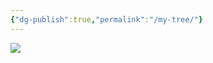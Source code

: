 ```yaml
---
{"dg-publish":true,"permalink":"/my-tree/"}
---
```


<!-- Image Map Generated for "Where the Waters flow North" -->  
<img src="/img/user/assets/Tree.png" usemap="#mytree">

<map name="mytree">  
    <area target="_parent" alt="This is me...." title="This is me...." href="/vault/misc/this-is-me/" coords="1226,1234,106" shape="circle">  
    <area target="_parent" alt="Dad" title="Dad" href="/ancesters/kincaid/emory-garfield-kincaid-1922-1992/" coords="1222,1126,1224,1019,1155,1030,1105,1058,1064,1093,1038,1136,1020,1180,1016,1232,1020,1269,1027,1297,1122,1267,1122,1201,1161,1145,1190,1130,1209,1126" shape="poly">  
    <area target="_parent" alt="Mom" title="Mom" href="/ancesters/legg/alice-lee-legg-1931-2012/" coords="1250,1128,1224,1121,1226,1021,1276,1026,1324,1045,1365,1073,1395,1104,1417,1143,1434,1188,1439,1232,1437,1266,1428,1297,1328,1262,1330,1208,1300,1154,1276,1141" shape="poly">  
    <area target="_parent" alt="Papa" title="Papa" href="/ancesters/kincaid/george-wesley-kincaid-1891-1976/" coords="923,1329,910,1249,916,1167,936,1104,968,1045,1053,1104,1018,1180,1014,1245,1023,1297" shape="poly">  
    <area target="_parent" alt="Mama" title="Mama" href="/ancesters/skaggs/laura-beatrice-skaggs-1901-1992/" coords="968,1047,1018,989,1081,948,1144,924,1190,915,1226,911,1224,1019,1168,1024,1107,1054,1075,1078,1055,1104" shape="poly">  
    <area target="_parent" alt="Fred Legg" title="Fred Legg" href="/ancesters/legg/fred-rothwell-legg-1885-1958/" coords="1226,913,1298,922,1365,946,1426,982,1480,1039,1398,1102,1341,1054,1291,1026,1248,1017,1226,1017" shape="poly">  
    <area target="_parent" alt="Mamie" title="Mamie" href="/ancesters/shaffer/mamie-catherine-shaffer-1888-1962/" coords="1482,1043,1524,1123,1539,1178,1541,1258,1526,1325,1430,1293,1439,1212,1426,1156,1400,1104" shape="poly">  
    <area target="_parent" alt="JW Kincaid" title="JW Kincaid" href="/ancesters/kincaid/james-william-kincaid-1850-1919/" coords="712,1394,695,1334,686,1269,684,1206,693,1145,912,1180,908,1232,914,1282,923,1325" shape="poly">  
    <area target="_parent" alt="Sarah Keenan" title="Sarah Keenan" href="/ancesters/keenan/sarah-virginia-keenan-1849/" coords="691,1141,706,1078,728,1021,754,965,788,913,966,1041,942,1082,923,1136,914,1175" shape="poly">  
    <area target="_parent" alt="James Woodson Skaggs" title="James Woodson Skaggs" href="/ancesters/skaggs/james-woodson-skaggs-1854-1937/" coords="788,911,832,859,875,820,927,781,979,748,1081,943,1042,967,1005,995,968,1039" shape="poly">  
    <area target="_parent" alt="Harriet Ann Skaggs" title="Harriet Ann Skaggs" href="/ancesters/skaggs/harriet-ann-skaggs-1859-1950/" coords="981,748,1046,718,1101,703,1161,694,1224,690,1224,909,1170,915,1118,928,1081,941" shape="poly">  
    <area target="_parent" alt="William McGinnis Legg" title="William McGinnis Legg" href="/ancesters/legg/william-mc-ginnis-legg-1849-1924/" coords="1226,690,1289,692,1350,703,1404,720,1467,744,1367,943,1309,922,1263,913,1226,909" shape="poly">  
    <area target="_parent" alt="Mary Ann Hawkins" title="Mary Ann Hawkins" href="/ancesters/hawkins/mary-ann-hawkins-1853-1926/" coords="1469,746,1528,781,1576,818,1617,857,1660,909,1482,1039,1445,1000,1398,961,1372,943" shape="poly">  
    <area target="_parent" alt="Christopher Clayton Shaffer" title="Christopher Clayton Shaffer" href="/ancesters/shaffer/christopher-clayton-shaffer-1864-1944/" coords="1664,911,1699,965,1727,1019,1747,1076,1758,1141,1543,1175,1528,1121,1506,1082,1484,1041" shape="poly">  
    <area target="_parent" alt="Dorcas Ann McClung" title="Dorcas Ann McClung" href="/ancesters/mc-clung/dorcas-ann-mc-clung-1866-1951/" coords="1762,1143,1766,1214,1764,1271,1758,1329,1740,1394,1530,1325,1541,1273,1543,1219,1543,1178" shape="poly">  
    <area target="_parent" alt="John A Kincaid" title="John A Kincaid" href="/ancesters/kincaid/john-kincaid-1760-1834/" coords="513,1460,498,1416,489,1375,483,1332,478,1290,682,1273,693,1338,708,1394" shape="poly">  
    <area target="_parent" alt="Olive B Walker" title="Olive B Walker" href="/ancesters/walker/olive-walker-1823-1856/" coords="478,1286,474,1243,474,1197,478,1154,485,1113,689,1147,682,1214,682,1269" shape="poly">  
    <area target="_parent" alt="James Marshall Keenan" title="James Marshall Keenan" href="" coords="485,1108,493,1063,500,1026,515,982,530,943,723,1021,704,1080,689,1143" shape="poly">  
    <area target="_parent" alt="Martha Grose" title="Martha Grose" href="" coords="532,939,552,898,569,861,591,826,615,789,784,909,749,967,725,1019" shape="poly">  
    <area target="_parent" alt="Cyrus Skaggs" title="Cyrus Skaggs" href="/ancesters/skaggs/cyrus-skaggs/" coords="619,787,647,748,673,720,736,659,871,813,827,861,786,907" shape="poly">  
    <area target="_parent" alt="Rachel Coleman" title="Rachel Coleman" href="" coords="738,657,780,627,884,562,977,744,925,774,875,811" shape="poly">  
    <area target="_parent" alt="James Skaggs" title="James Skaggs" href="/ancesters/skaggs/james-skaggs-jr/" coords="888,560,931,540,966,525,1049,501,1096,700,1038,718,979,744" shape="poly">  
    <area target="_parent" alt="Martha Porter" title="Martha Porter" href="" coords="1053,501,1098,490,1135,484,1181,479,1224,477,1226,685,1153,690,1096,698" shape="poly">  
    <area target="_parent" alt="William M Legg" title="William M Legg" href="/ancesters/legg/william-legg-1817-1895/" coords="1229,479,1278,479,1313,481,1357,488,1400,497,1350,700,1287,687,1229,685" shape="poly">  
    <area target="_parent" alt="Elizabeth Ramsey" title="Elizabeth Ramsey" href="/ancesters/ramsey/elizabeth-ramsey-1813-1902/" coords="1404,501,1445,510,1484,525,1524,542,1563,557,1471,742,1409,716,1352,698" shape="poly">  
    <area target="_parent" alt="Nicholas Hawkins" title="Nicholas Hawkins" href="" coords="1567,557,1612,583,1643,603,1673,622,1710,655,1578,813,1524,772,1474,742" shape="poly">  
    <area target="_parent" alt="Rebecca Wiseman" title="Rebecca Wiseman" href="" coords="1712,657,1747,687,1777,718,1803,748,1829,785,1662,907,1621,854,1582,815" shape="poly">  
    <area target="_parent" alt="Joseph Shaffer" title="Joseph Shaffer" href="" coords="1834,789,1860,826,1881,861,1901,900,1918,939,1730,1019,1699,963,1667,907" shape="poly">  
    <area target="_parent" alt="Mary Frances McClung" title="Mary Frances McClung" href="" coords="1918,943,1938,987,1949,1021,1959,1067,1966,1108,1760,1139,1751,1078,1732,1021" shape="poly">  
    <area target="_parent" alt="Charles McClung" title="Charles McClung" href="/ancesters/mc-clung/charles-william-mc-clung-1838-1911/" coords="1764,1143,1968,1113,1972,1156,1977,1199,1977,1249,1972,1288,1766,1267,1769,1201" shape="poly">  
    <area target="_parent" alt="Mary C Amick" title="Mary C Amick" href="/ancesters/amick/mary-catherine-amick-1841-1920/" coords="1972,1290,1968,1338,1962,1375,1951,1420,1938,1460,1740,1392,1760,1332,1766,1271" shape="poly">  
    <area target="_parent" alt="William M Kincaid" title="William M Kincaid" href="/ancesters/kincaid/william-m-kincaid-1787-1860/" coords="298,1529,272,1423,487,1379,509,1460" shape="poly">  
    <area target="_parent" alt="Virginia Jane Kincaid" title="Virginia Jane Kincaid" href="/ancesters/kincaid/virginia-kincaid-1797-1870/" coords="270,1416,255,1308,476,1286,487,1375" shape="poly">  
    <area target="_parent" alt="Elverton Walker" title="Elverton Walker" href="" coords="253,1306,253,1193,470,1199,472,1282" shape="poly">  
    <area target="_parent" alt="Margaret McGaughey" title="Margaret McGaughey" href="" coords="250,1188,261,1078,480,1110,472,1197" shape="poly">  
    <area target="_parent" alt="Andrew Keenan" title="Andrew Keenan" href="" coords="264,1073,287,967,498,1024,480,1108" shape="poly">  
    <area target="_parent" alt="Polly Walker" title="Polly Walker" href="" coords="287,963,322,857,526,939,498,1019" shape="poly">  
    <area target="_parent" alt="William Grose" title="William Grose" href="" coords="326,852,374,755,565,859,526,937" shape="poly">  
    <area target="_parent" alt="Susannah Koontz" title="Susannah Koontz" href="" coords="374,748,437,657,615,783,567,854" shape="poly">  
    <area target="_parent" alt="James A. Skaggs" title="James A. Skaggs" href="" coords="437,655,509,568,671,713,617,781" shape="poly">  
    <area target="_parent" alt="Elizabeth Miller" title="Elizabeth Miller" href="" coords="511,564,593,490,732,653,671,711" shape="poly">  
    <area target="_parent" alt="Rachel Coleman Dad" title="Rachel Coleman Dad" href="" coords="595,486,684,421,806,603,736,651" shape="poly">  
    <area target="_parent" alt="Rachel Coleman Mom" title="Rachel Coleman Mom" href="" coords="686,416,782,362,884,555,806,601" shape="poly">  
    <area target="_parent" alt="James A. Skaggs" title="James A. Skaggs" href="" coords="786,360,886,317,964,520,886,555" shape="poly">  
    <area target="_parent" alt="Elizabeth Miller" title="Elizabeth Miller" href="" coords="890,312,997,282,1049,497,966,518" shape="poly">  
    <area target="_parent" alt="Martha Potter Dad" title="Martha Potter Dad" href="" coords="1001,280,1109,262,1137,477,1053,494" shape="poly">  
    <area target="_parent" alt="Martha Potter Mom" title="Martha Potter Mom" href="" coords="1111,262,1224,254,1222,473,1140,475" shape="poly">  
    <area target="_parent" alt="Thomas Jesse Legg" title="Thomas Jesse Legg" href="/ancesters/legg/thomas-jesse-legg-1789-1880/" coords="1226,254,1337,260,1313,477,1226,471" shape="poly">  
    <area target="_parent" alt="Elisabeth Nutter" title="Elisabeth Nutter" href="/ancesters/nutter/elizabeth-nutter-1790-1869/" coords="1341,258,1450,280,1400,492,1315,475" shape="poly">  
    <area target="_parent" alt="Bartholomew Ramsey" title="Bartholomew Ramsey" href="/ancesters/ramsey/bartholomew-ramsey-1776-1843/" coords="1454,282,1560,312,1484,518,1404,492" shape="poly">  
    <area target="_parent" alt="Margaret Wiseman" title="Margaret Wiseman" href="" coords="1563,312,1667,358,1569,555,1489,520" shape="poly">  
    <area target="_parent" alt="Thomas Hawkins" title="Thomas Hawkins" href="" coords="1669,360,1764,416,1645,599,1571,555" shape="poly">  
    <area target="_parent" alt="Mary Perry" title="Mary Perry" href="" coords="1769,416,1858,486,1712,653,1649,599" shape="poly">  
    <area target="_parent" alt="Isaac Wiseman" title="Isaac Wiseman" href="" coords="1860,488,1940,562,1779,716,1714,651" shape="poly">  
    <area target="_parent" alt="Mary Neal" title="Mary Neal" href="" coords="1942,566,2016,653,1834,785,1779,716" shape="poly">  
    <area target="_parent" alt="Peter Shaffer" title="Peter Shaffer" href="" coords="2016,655,2077,750,1886,859,1840,783" shape="poly">  
    <area target="_parent" alt="Mary George" title="Mary George" href="" coords="2079,755,2124,852,1920,937,1890,859" shape="poly">  
    <area target="_parent" alt="Dickinson McClung" title="Dickinson McClung" href="" coords="2126,857,2163,963,1953,1019,1918,941" shape="poly">  
    <area target="_parent" alt="Sarah Evans" title="Sarah Evans" href="" coords="2163,967,2187,1071,1968,1104,1955,1021" shape="poly">  
    <area target="_parent" alt="John Henry McClung" title="John Henry McClung" href="/ancesters/mc-clung/john-mc-clung-1808-1886/" coords="2189,1080,2200,1186,1981,1195,1970,1108" shape="poly">  
    <area target="_parent" alt="Polly Walton" title="Polly Walton" href="/ancesters/walton/polly-walton-1810-1850/" coords="2200,1191,2198,1303,1977,1286,1981,1199" shape="poly">  
    <area target="_parent" alt="John William Amick" title="John William Amick" href="" coords="2196,1308,2181,1414,1966,1371,1975,1286" shape="poly">  
    <area target="_parent" alt="Lana Walker" title="Lana Walker" href="" coords="2183,1418,2152,1529,1942,1457,1968,1375" shape="poly">  
    <area target="_parent" alt="Samuel Kincaid" title="Samuel Kincaid" href="/ancesters/kincaid/samuel-kincaid-1765-1847/" coords="83,1598,64,1531,279,1477,296,1529" shape="poly">  
    <area target="_parent" alt="Mary Tincher" title="Mary Tincher" href="" coords="64,1527,47,1462,266,1418,279,1473" shape="poly">  
    <area target="_parent" alt="John Kincaid" title="John Kincaid" href="/ancesters/kincaid/john-kincaid-1760-1834/" coords="47,1457,36,1394,257,1360,266,1414" shape="poly">  
    <area target="_parent" alt="Elizabeth Hannah Gillespie" title="Elizabeth Hannah Gillespie" href="/ancesters/gillespie/elizabeth-hannah-gillespie-1760-1829/" coords="36,1390,29,1321,250,1306,257,1358" shape="poly">  
    <area target="_parent" alt="William Walker" title="William Walker" href="" coords="29,1316,27,1253,248,1247,250,1301" shape="poly">  
    <area target="_parent" alt="Mary Lewis" title="Mary Lewis" href="" coords="25,1249,25,1184,246,1191,246,1243" shape="poly">  
    <area target="_parent" alt="Andrew McGaughey" title="Andrew McGaughey" href="" coords="27,1178,34,1113,250,1132,246,1184" shape="poly">  
    <area target="_parent" alt="Mary Craig McGaughey" title="Mary Craig McGaughey" href="" coords="31,1108,40,1041,259,1076,253,1130" shape="poly">  
    <area target="_parent" alt="Patrick Keenan" title="Patrick Keenan" href="" coords="40,1034,53,976,268,1019,257,1073" shape="poly">  
    <area target="_parent" alt="Patrick Keenan Wife" title="Patrick Keenan Wife" href="" coords="53,972,70,904,285,961,270,1017" shape="poly">  
    <area target="_parent" alt="Elverton Walker" title="Elverton Walker" href="" coords="70,902,88,835,300,907,283,956" shape="poly">  
    <area target="_parent" alt="Margaret McGaughey" title="Margaret McGaughey" href="" coords="94,831,118,774,318,852,303,900" shape="poly">  
    <area target="_parent" alt="Jacob Grose" title="Jacob Grose" href="" coords="118,770,146,709,342,800,318,850" shape="poly">  
    <area target="_parent" alt="Mary Ganssel" title="Mary Ganssel" href="" coords="146,705,179,646,368,750,344,798" shape="poly">  
    <area target="_parent" alt="Henrich Koontz" title="Henrich Koontz" href="" coords="179,640,216,586,400,700,370,746" shape="poly">  
    <area target="_parent" alt="Elizabeth Bowyer" title="Elizabeth Bowyer" href="" coords="216,581,253,525,433,653,402,698" shape="poly">  
    <area target="_parent" alt="Charles Skaggs" title="Charles Skaggs" href="" coords="255,523,294,468,467,607,435,651" shape="poly">  
    <area target="_parent" alt="Charles Skaggs Wife" title="Charles Skaggs Wife" href="" coords="300,466,344,419,504,562,467,601" shape="poly">  
    <area target="_parent" alt="Valentine Miller" title="Valentine Miller" href="" coords="344,414,394,367,550,523,506,562" shape="poly">  
    <area target="_parent" alt="Susanna Ensminger" title="Susanna Ensminger" href="" coords="396,362,448,314,591,484,552,518" shape="poly">  
    <area target="_parent" alt="Charles Skaggs" title="Charles Skaggs" href="" coords="678,156,743,132,832,332,780,356" shape="poly">  
    <area target="_parent" alt="Charles Skaggs Wife" title="Charles Skaggs Wife" href="" coords="747,130,810,104,888,310,834,330" shape="poly">  
    <area target="_parent" alt="Valentine Miller" title="Valentine Miller" href="" coords="812,102,875,85,942,291,886,306" shape="poly">  
    <area target="_parent" alt="Susanna Ensminger" title="Susanna Ensminger" href="" coords="877,80,947,63,997,273,944,291" shape="poly">  
    <area target="_parent" alt="Thomas Legg III" title="Thomas Legg III" href="" coords="1222,26,1294,30,1283,249,1224,247" shape="poly">  
    <area target="_parent" alt="Elizabeth Hughes" title="Elizabeth Hughes" href="" coords="1298,33,1365,37,1339,254,1285,249" shape="poly">  
    <area target="_parent" alt="David Nutter" title="David Nutter" href="" coords="1367,37,1432,48,1398,262,1341,254" shape="poly">  
    <area target="_parent" alt="Ruth cottle" title="Ruth cottle" href="" coords="1435,46,1504,59,1450,273,1398,260" shape="poly">  
    <area target="_parent" alt="Richard Ramsey" title="Richard Ramsey" href="" coords="1504,63,1573,82,1508,293,1454,273" shape="poly">  
    <area target="_parent" alt="Letitia Wiseman" title="Letitia Wiseman" href="" coords="1573,80,1641,102,1563,308,1511,291" shape="poly">  
    <area target="_parent" alt="Isaac Wiseman Jr" title="Isaac Wiseman Jr" href="" coords="1643,104,1701,130,1617,330,1563,310" shape="poly">  
    <area target="_parent" alt="Elizabeth Davis" title="Elizabeth Davis" href="" coords="1704,130,1771,158,1669,356,1619,327" shape="poly">  
    <area target="_parent" alt="Elijah Hawkins" title="Elijah Hawkins" href="" coords="1773,160,1831,191,1719,382,1669,356" shape="poly">  
    <area target="_parent" alt="Elizabeth Scott" title="Elizabeth Scott" href="" coords="1834,191,1886,228,1766,412,1723,382" shape="poly">  
    <area target="_parent" alt="Peter Perry" title="Peter Perry" href="" coords="1890,226,1951,267,1812,447,1766,410" shape="poly">  
    <area target="_parent" alt="Lucinda Faulconer" title="Lucinda Faulconer" href="" coords="1951,271,2003,314,1858,481,1818,447" shape="poly">  
    <area target="_parent" alt="Isaac Wiseman Dad" title="Isaac Wiseman Dad" href="" coords="2005,314,2055,360,1903,525,1860,486" shape="poly">  
    <area target="_parent" alt="Isaac Wiseman Mom" title="Isaac Wiseman Mom" href="" coords="2059,362,2105,412,1946,562,1905,520" shape="poly">  
    <area target="_parent" alt="William Neal" title="William Neal" href="" coords="2109,416,2152,466,1985,607,1948,562" shape="poly">  
    <area target="_parent" alt="Emelia Neal" title="Emelia Neal" href="" coords="2152,466,2194,518,2018,651,1985,609" shape="poly">  
    <area target="_parent" alt="Christopher Shaffer" title="Christopher Shaffer" href="" coords="2196,520,2235,577,2051,698,2020,651" shape="poly">  
    <area target="_parent" alt="Christopher Shaffer Wife" title="Christopher Shaffer Wife" href="" coords="2239,581,2272,640,2081,748,2051,698" shape="poly">  
    <area target="_parent" alt="Thomas George" title="Thomas George" href="" coords="2276,642,2306,703,2103,800,2081,750" shape="poly">  
    <area target="_parent" alt="Catherine McCoy" title="Catherine McCoy" href="" coords="2309,707,2335,766,2126,850,2105,802" shape="poly">  
    <area target="_parent" alt="James McClung" title="James McClung" href="" coords="2335,772,2361,833,2148,909,2129,854" shape="poly">  
    <area target="_parent" alt="Mary Alderson" title="Mary Alderson" href="" coords="2361,837,2380,900,2165,961,2148,911" shape="poly">  
    <area target="_parent" alt="David Evans" title="David Evans" href="" coords="2380,902,2395,967,2178,1017,2165,963" shape="poly">  
    <area target="_parent" alt="Ruth Alderson" title="Ruth Alderson" href="" coords="2181,1019,2395,972,2411,1039,2189,1076" shape="poly">  
    <area target="_parent" alt="James McClung" title="James McClung" href="" coords="2415,1041,2421,1106,2200,1134,2189,1076" shape="poly">  
    <area target="_parent" alt="Mary Alderson" title="Mary Alderson" href="" coords="2421,1110,2426,1178,2202,1186,2198,1136" shape="poly">  
    <area target="_parent" alt="James Walton" title="James Walton" href="" coords="2426,1182,2421,1251,2202,1245,2205,1191" shape="poly">  
    <area target="_parent" alt="Nancy McClung" title="Nancy McClung" href="" coords="2426,1253,2419,1319,2200,1306,2202,1249" shape="poly">  
    <area target="_parent" alt="Jacob Amick" title="Jacob Amick" href="" coords="2421,1323,2415,1392,2191,1362,2200,1308" shape="poly">  
    <area target="_parent" alt="Rachel Shroyer" title="Rachel Shroyer" href="" coords="2415,1394,2404,1462,2183,1414,2194,1366" shape="poly">  
    <area target="_parent" alt="James Walker" title="James Walker" href="" coords="2404,1464,2387,1529,2170,1470,2187,1418" shape="poly">  
    <area target="_parent" alt="Hannah Kincaid" title="Hannah Kincaid" href="" coords="2387,1531,2367,1598,2155,1529,2172,1470" shape="poly">  
</map>